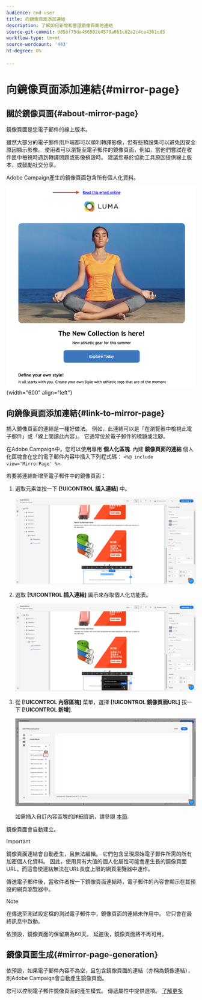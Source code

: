 ```yaml
---
audience: end-user
title: 向鏡像頁面添加連結
description: 了解如何新增和管理鏡像頁面的連結
source-git-commit: b85bf75da466502e4579a061c02a2c4ce4361cd5
workflow-type: tm+mt
source-wordcount: '443'
ht-degree: 0%

---
```



# 向鏡像頁面添加連結{#mirror-page}

## 關於鏡像頁面{#about-mirror-page}

鏡像頁面是您電子郵件的線上版本。

雖然大部分的電子郵件用戶端都可以順利轉譯影像，但有些預設集可以避免因安全原因顯示影像。 使用者可以瀏覽至電子郵件的鏡像頁面，例如，當他們嘗試在收件匣中檢視時遇到轉譯問題或影像損毀時。 建議您基於協助工具原因提供線上版本，或鼓勵社交分享。

Adobe Campaign產生的鏡像頁面包含所有個人化資料。

![鏡像連結示例](assets/mirror-page-link.png){width="600" align="left"}

## 向鏡像頁面添加連結{#link-to-mirror-page}

插入鏡像頁面的連結是一種好做法。 例如，此連結可以是「在瀏覽器中檢視此電子郵件」或「線上閱讀此內容」。 它通常位於電子郵件的標題或注腳。

在Adobe Campaign中，您可以使用專用 **個人化區塊**. 內建 **鏡像頁面的連結** 個人化區塊會在您的電子郵件內容中插入下列程式碼： `<%@ include view='MirrorPage' %>`.


若要將連結新增至電子郵件中的鏡像頁面：

1. 選取元素並按一下 **[!UICONTROL 插入連結]** 中。

   ![](assets/message-tracking-mirror-page.png)

1. 選取 **[!UICONTROL 插入連結]** 圖示來存取個人化功能表。

   ![](assets/message-tracking-mirror-page_2.png)

1. 從 **[!UICONTROL 內容區塊]** 菜單，選擇 **[!UICONTROL 鏡像頁面URL]** 按一下 **[!UICONTROL 新增]**.

   ![](assets/message-tracking-mirror-page_3.png)

   如需插入自訂內容區塊的詳細資訊，請參閱 [本節](../personalization/personalize.md#personalize-emails).

鏡像頁面會自動建立。

>[!IMPORTANT]
>
>鏡像頁面連結會自動產生，且無法編輯。 它們包含呈現原始電子郵件所需的所有加密個人化資料。 因此，使用具有大值的個人化屬性可能會產生長的鏡像頁面URL，而這會使連結無法在URL長度上限的網頁瀏覽器中運作。

傳送電子郵件後，當收件者按一下鏡像頁面連結時，電子郵件的內容會顯示在其預設的網頁瀏覽器中。

>[!NOTE]
>
>在傳送至測試設定檔的測試電子郵件中，鏡像頁面的連結未作用中。 它只會在最終訊息中啟動。

依預設，鏡像頁面的保留期為60天。 延遲後，鏡像頁面將不再可用。


## 鏡像頁面生成{#mirror-page-generation}

依預設，如果電子郵件內容不為空，且包含鏡像頁面的連結（亦稱為鏡像連結），則Adobe Campaign會自動產生鏡像頁面。

您可以控制電子郵件鏡像頁面的產生模式。 傳遞屬性中提供選項。 [了解更多](../advanced-settings/delivery-settings.md#mirror)
